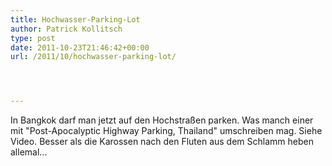 ```yaml
---
title: Hochwasser-Parking-Lot
author: Patrick Kollitsch
type: post
date: 2011-10-23T21:46:42+00:00
url: /2011/10/hochwasser-parking-lot/




---
```

<div class="media movie">
</div>

In Bangkok darf man jetzt auf den Hochstraßen parken. Was manch einer mit "Post-Apocalyptic Highway Parking, Thailand" umschreiben mag. Siehe Video. Besser als die Karossen nach den Fluten aus dem Schlamm heben allemal...
